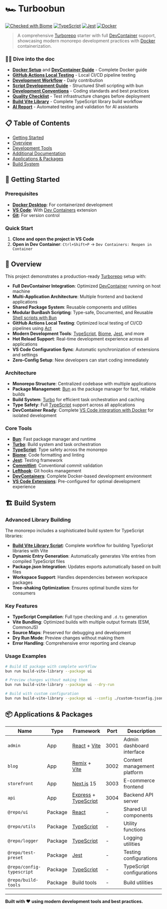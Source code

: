 # 🏎️ Turboobun

[![Checked with Biome](https://img.shields.io/badge/Checked_with-Biome-60a5fa?style=flat&logo=biome)](https://biomejs.dev)
[![TypeScript](https://img.shields.io/badge/TypeScript-007ACC?style=flat&logo=typescript&logoColor=white)](https://www.typescriptlang.org/)
[![Jest](https://img.shields.io/badge/Jest-C21325?style=flat&logo=jest&logoColor=white)](https://jestjs.io)
[![Docker](https://img.shields.io/badge/Docker-2496ED?style=flat&logo=docker&logoColor=white)](https://www.docker.com/)

> A comprehensive [Turborepo](https://turbo.build/repo/docs) starter with full [DevContainer](https://containers.dev/docs) support, showcasing modern monorepo development practices with [Docker](https://docs.docker.com/) containerization.


### 🏄‍♂ Dive into the doc

- **[Docker Setup](./docs/1_DOCKER.md)** and **[DevContainer Guide](./docs/2_DEVCONTAINER.md)** - Complete Docker guide
- **[GitHub Actions Local Testing](./docs/6_GITHUB_ACTIONS_TEST_LOCALLY.md)** - Local CI/CD pipeline testing
- **[Development Workflow](./docs/3_DEVFLOW.md)** - Daily contribution
- **[Script Development Guide](./docs/5_SCRIPT_DEVELOPMENT_GUIDE.md)** - Structured Shell scripting with bun
- **[Development Conventions](./docs/4_DEVCONVENTIONS.md)** - Coding standards and best practices
- **[Quality Checklist](./docs/0_QUALITY_CHECKLIST.md)** - Test infrastructure changes before deployment
- **[Build Vite Library](./docs/7_BUILD_VITE_LIBRARY.md)** - Complete TypeScript library build workflow
- **[AI Report](./docs/AI_REPORT.md)** - Automated testing and validation for AI assistants

## 📋 Table of Contents

- [Getting Started](#-getting-started)
- [Overview](#-overview)
- [Development Tools](#-development-tools)
- [Additional Documentation](#-additional-documentation)
- [Applications & Packages](#-applications--packages)
- [Build System](#-build-system)

## 🚀 Getting Started

### Prerequisites

- **[Docker Desktop](https://docs.docker.com/desktop/)**: For containerized development
- **[VS Code](https://code.visualstudio.com/)**: With [Dev Containers](https://marketplace.visualstudio.com/items?itemName=ms-vscode-remote.remote-containers) extension
- **[Git](https://git-scm.com/)**: For version control

### Quick Start

1. **Clone and open the project in VS Code**
2. **Open in Dev Container**: `Ctrl+Shift+P` → `Dev Containers: Reopen in Container`

## 🎯 Overview

This project demonstrates a production-ready [Turborepo](https://turbo.build/repo/docs) setup with:

- **Full DevContainer Integration**: Optimized [DevContainer](https://containers.dev/) running on host machine
- **Multi-Application Architecture**: Multiple frontend and backend applications
- **Shared Package System**: Reusable components and utilities
- **Modular BunBash Scripting**: Type-safe, Documented, and Reusable [Shell scripts with Bun](https://bun.sh/docs/runtime/shell)
- **GitHub Actions Local Testing**: Optimized local testing of CI/CD pipelines using [Act](https://hub.docker.com/r/efrecon/act)
- **Modern Development Tools**: [TypeScript](https://www.typescriptlang.org/docs/), [Biome](https://biomejs.dev/docs/), [Jest](https://jestjs.io/docs/getting-started), and more
- **Hot Reload Support**: Real-time development experience across all applications
- **VS Code Configuration Sync**: Automatic synchronization of extensions and settings
- **Zero-Config Setup**: New developers can start coding immediately

### Architecture
- **Monorepo Structure**: Centralized codebase with multiple applications
- **Package Management**: [Bun](https://bun.sh/docs) as the package manager for fast, reliable builds
- **Build System**: [Turbo](https://turbo.build/repo/docs) for efficient task orchestration and caching
- **Type Safety**: Full [TypeScript](https://www.typescriptlang.org/docs/) support across all applications
- **DevContainer Ready**: Complete [VS Code integration with Docker](https://containers.dev/) for isolated development

### Core Tools
- **[Bun](https://bun.sh/docs)**: Fast package manager and runtime
- **[Turbo](https://turborepo.com/docs)**: Build system and task orchestration
- **[TypeScript](https://www.typescriptlang.org/docs/)**: Type safety across the monorepo
- **[Biome](https://biomejs.dev/guides/getting-started/)**: Code formatting and linting
- **[Jest](https://jestjs.io/docs/getting-started)**: Testing framework
- **[Commitlint](https://commitlint.js.org/)**: Conventional commit validation
- **[Lefthook](https://github.com/evilmartians/lefthook)**: Git hooks management
- **[DevContainers](https://containers.dev/)**: Complete Docker-based development environment
- **[VS Code Extensions](https://marketplace.visualstudio.com/)**: Pre-configured for optimal development experience

## 🏗️ Build System

### Advanced Library Building
The monorepo includes a sophisticated build system for TypeScript libraries:

- **[Build Vite Library Script](./docs/7_BUILD_VITE_LIBRARY.md)**: Complete workflow for building TypeScript libraries with Vite
- **Dynamic Entry Generation**: Automatically generates Vite entries from compiled TypeScript files
- **Package.json Integration**: Updates exports automatically based on built files
- **Workspace Support**: Handles dependencies between workspace packages
- **Tree-shaking Optimization**: Ensures optimal bundle sizes for consumers

### Key Features
- **TypeScript Compilation**: Full type checking and `.d.ts` generation
- **Vite Bundling**: Optimized builds with multiple output formats (ESM, CommonJS)
- **Source Maps**: Preserved for debugging and development
- **Dry Run Mode**: Preview changes without making them
- **Error Handling**: Comprehensive error reporting and cleanup

### Usage Examples
```bash
# Build UI package with complete workflow
bun run build-vite-library --package ui

# Preview changes without making them
bun run build-vite-library --package ui --dry-run

# Build with custom configuration
bun run build-vite-library --package ui --config ./custom-tsconfig.json
```

## 📦 Applications & Packages

| Name | Type | Framework | Port | Description |
|------|------|-----------|------|-------------|
| `admin` | App | [React](https://react.dev/learn) + [Vite](https://vitejs.dev/guide/) | 3001 | Admin dashboard interface |
| `blog` | App | [Remix](https://remix.run/docs) + [Vite](https://vitejs.dev/guide/) | 3002 | Content management platform |
| `storefront` | App | [Next.js](https://nextjs.org/docs) 15 | 3003 | E-commerce frontend |
| `api` | App | [Express](https://expressjs.com/en/guide/routing.html) + [TypeScript](https://www.typescriptlang.org/docs/) | 3004 | Backend API server |
| `@repo/ui` | Package | [React](https://react.dev/learn) | - | Shared UI components |
| `@repo/utils` | Package | [TypeScript](https://www.typescriptlang.org/docs/) | - | Utility functions |
| `@repo/logger` | Package | [TypeScript](https://www.typescriptlang.org/docs/) | - | Logging utilities |
| `@repo/test-preset` | Package | [Jest](https://jestjs.io/docs/getting-started) | - | Testing configurations |
| `@repo/config-typescript` | Package | [TypeScript](https://www.typescriptlang.org/docs/) | - | TypeScript configurations |
| `@repo/build-tools` | Package | Build tools | - | Build utilities |

---

**Built with ❤️ using modern development tools and best practices.** 